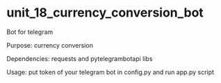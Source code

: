 # unit_18_currency_conversion_bot
Bot for telegram

Purpose: currency conversion

Dependencies: requests and pytelegrambotapi libs

Usage: put token of your telegram bot in config.py and run app.py script
